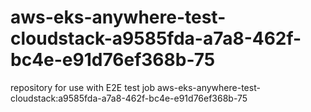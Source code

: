 # aws-eks-anywhere-test-cloudstack-a9585fda-a7a8-462f-bc4e-e91d76ef368b-75
repository for use with E2E test job aws-eks-anywhere-test-cloudstack:a9585fda-a7a8-462f-bc4e-e91d76ef368b-75
